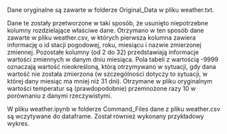Dane oryginalne są zawarte w folderze Original_Data w pliku weather.txt.

Dane te zostały przetworzone w taki sposób, że usunięto niepotrzebne kolumny rozdzielające właściwe dane.
Otrzymano w ten sposób dane zawarte w pliku weather.csv, w których pierwsza kolumna zawiera informację o id stacji pogodowej, roku, miesiącu i nazwie zmierzonej zmiennej. Pozostałe kolumny (od 2 do 32) przedstawiają informacje wartości zmiennych w danym dniu miesiąca.
Pola tabeli z wartością -9999 oznaczają wartość nieokreśloną, którą otrzymywano w sytuacji, gdy dana wartość nie została zmierzona (w szczególności dotyczy to sytuacji, w której dany miesiąc ma mniej niż 31 dni).
Otrzymane w pliku oryginalnym wartości temperatur są (prawdopodobnie) przemnożone razy 10 w porównaniu z danymi rzeczywistymi.

W pliku weather.ipynb w folderze Command_Files dane z pliku weather.csv są wczytywane do dataframe. Został również wykonany przykładowy wykres.
